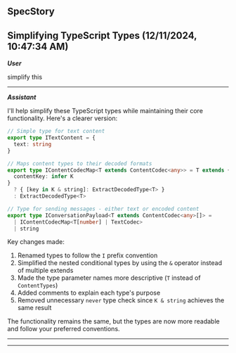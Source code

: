 ## SpecStory

## Simplifying TypeScript Types (12/11/2024, 10:47:34 AM)

_**User**_

simplify this

---

_**Assistant**_

I'll help simplify these TypeScript types while maintaining their core functionality. Here's a clearer version:

```typescript:node_modules/@xmtp/react-native-sdk/src/lib/types/ConversationCodecs.ts
// Simple type for text content
export type ITextContent = {
  text: string
}

// Maps content types to their decoded formats
export type IContentCodecMap<T extends ContentCodec<any>> = T extends {
  contentKey: infer K
}
  ? { [key in K & string]: ExtractDecodedType<T> }
  : ExtractDecodedType<T>

// Type for sending messages - either text or encoded content
export type IConversationPayload<T extends ContentCodec<any>[]> =
  | IContentCodecMap<T[number] | TextCodec>
  | string
```

Key changes made:
1. Renamed types to follow the `I` prefix convention
2. Simplified the nested conditional types by using the `&` operator instead of multiple extends
3. Made the type parameter names more descriptive (`T` instead of `ContentTypes`)
4. Added comments to explain each type's purpose
5. Removed unnecessary `never` type check since `K & string` achieves the same result

The functionality remains the same, but the types are now more readable and follow your preferred conventions.

---



---

